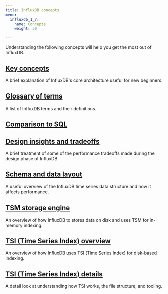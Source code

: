 ```yaml
---
title: InfluxDB concepts
menu:
  influxdb_1_7:
    name: Concepts
    weight: 30

---
```


Understanding the following concepts will help you get the most out of InfluxDB.

## [Key concepts](/influxdb/v1.7/concepts/key_concepts/)

A brief explanation of InfluxDB's core architecture useful for new beginners.

## [Glossary of terms](/influxdb/v1.7/concepts/glossary/)

A list of InfluxDB terms and their definitions.

## [Comparison to SQL](/influxdb/v1.7/concepts/crosswalk/)

## [Design insights and tradeoffs](/influxdb/v1.7/concepts/insights_tradeoffs/)

A brief treatment of some of the performance tradeoffs made during the design phase of InfluxDB

## [Schema and data layout](/influxdb/v1.7/concepts/schema_and_data_layout/)

A useful overview of the InfluxDB time series data structure and how it affects performance.

## [TSM storage engine](/influxdb/v1.7/concepts/storage_engine/)

An overview of how InfluxDB to stores data on disk and uses TSM for in-memory indexing.

## [TSI (Time Series Index) overview](/influxdb/v1.7/concepts/time-series-index/)

An overview of how InfluxDB uses TSI (Time Series Index) for disk-based indexing.

## [TSI (Time Series Index) details](/influxdb/v1.7/concepts/tsi-details/)

A detail look at understanding how TSI works, the file structure, and tooling.
